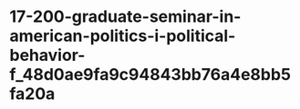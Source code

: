 # 17-200-graduate-seminar-in-american-politics-i-political-behavior-f_48d0ae9fa9c94843bb76a4e8bb5fa20a